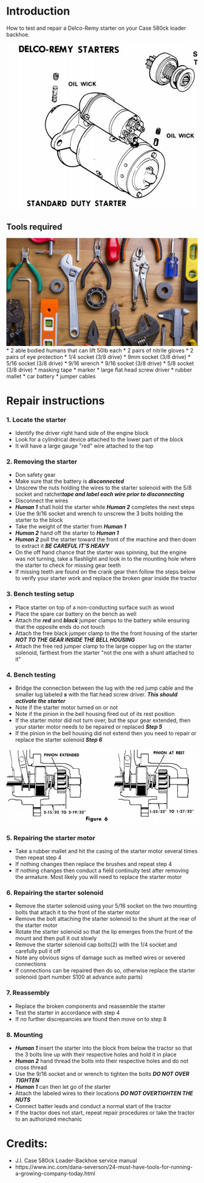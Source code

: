 <h1>Introduction</h1>

<p>How to test and repair a Delco-Remy starter on your Case 580ck loader backhoe.</p>

<p><img src="/img/1.jpg" alt="Main photo" title="" /></p>

<h2>Tools required</h2>

<p><img src="/img/2.jpg" alt="Tools" title="" />
* 2 able bodied humans that can lift 50lb each
* 2 pairs of nitrile gloves
* 2 pairs of eye protection
* 1/4 socket (3/8 drive)
* 9mm socket (3/8 drive)
* 5/16 socket (3/8 drive)
* 9/16 wrench 
* 9/16 socket (3/8 drive)
* 5/8 socket (3/8 drive)
* masking tape
* marker
* large flat head screw driver
* rubber mallet
* car battery
* jumper cables</p>

<h1>Repair instructions</h1>

<h3>1. Locate the starter</h3>

<ul>
<li>Identify the driver right hand side of the engine block</li>
<li>Look for a cylindrical device attached to the lower part of the block </li>
<li>It will have a large gauge "red" wire attached to the top</li>
</ul>

<h3>2. Removing the starter</h3>

<ul>
<li>Don safety gear</li>
<li>Make sure that the battery is <strong><em>disconnected</em></strong></li>
<li>Unscrew the nuts holding the wires to the starter solenoid with the 5/8 socket and ratchet<strong><em>tape and label each wire prior to disconnecting</em></strong></li>
<li>Disconnect the wires</li>
<li><strong><em>Human 1</em></strong> shall hold the starter while <strong><em>Human 2</em></strong> completes the next steps</li>
<li>Use the 9/16 socket and wrench to unscrew the 3 bolts holding the starter to the block</li>
<li>Take the weight of the starter from <strong><em>Human 1</em></strong></li>
<li><strong><em>Human 2</em></strong> hand off the starter to <strong><em>Human 1</em></strong> </li>
<li><strong><em>Human 2</em></strong> pull the starter toward the front of the machine and then down to extract it <strong><em>BE CAREFUL IT'S HEAVY</em></strong></li>
<li>On the off hand chance that the starter was spinning, but the engine was not turning, take a flashlight and look in to the mounting hole where the starter to check for missing gear teeth </li>
<li>If missing teeth are found on the crank gear then follow the steps below to verify your starter work and replace the broken gear inside the tractor</li>
</ul>

<h3>3. Bench testing setup</h3>

<ul>
<li>Place starter on top of a non-conducting surface such as wood</li>
<li>Place the spare car battery on the bench as well</li>
<li>Attach the <strong><em>red</em></strong> and <strong><em>black</em></strong> jumper clamps to the battery while ensuring that the opposite ends do not touch</li>
<li>Attach the free black jumper clamp to the the front housing of the starter <strong><em>NOT TO THE GEAR INSIDE THE BELL HOUSING</em></strong></li>
<li>Attach the free red jumper clamp to the large copper lug on the starter solenoid, farthest from the starter "not the one with a shunt attached to it"</li>
</ul>

<h3>4. Bench testing</h3>

<ul>
<li>Bridge the connection between the lug with the red jump cable and the smaller lug labeled <strong><em>s</em></strong> with the flat head screw driver.  <strong><em>This should activate the starter</em></strong></li>
<li>Note if the starter motor turned on or not</li>
<li>Note if the pinion in the bell housing fired out of its rest position</li>
<li>If the starter motor did not turn over, but the spur gear extended, then your starter motor needs to be repaired or replaced <strong><em>Step 5</em></strong></li>
<li>If the pinion in the bell housing did not extend then you need to repair or replace the starter solenoid <strong><em>Step 6</em></strong></li>
</ul>

<p><img src="/img/3.jpg" alt="Pinion" title="" /></p>

<h3>5. Repairing the starter motor</h3>

<ul>
<li>Take a rubber mallet and hit the casing of the starter motor several times then repeat step 4</li>
<li>If nothing changes then replace the brushes and repeat step 4</li>
<li>If nothing changes then conduct a field continuity test after removing the armature.  Most likely you will need to replace the starter motor</li>
</ul>

<h3>6. Repairing the starter solenoid</h3>

<ul>
<li>Remove the starter solenoid using your 5/16 socket on the two mounting bolts that attach it to the front of the starter motor</li>
<li>Remove the bolt attaching the starter solenoid to the shunt at the rear of the starter motor</li>
<li>Rotate the starter solenoid so that the lip emerges from the front of the mount and then pull it out slowly</li>
<li>Remove the starter solenoid cap bolts(2) with the 1/4 socket and carefully pull it off</li>
<li>Note any obvious signs of damage such as melted wires or severed connections</li>
<li>If connections can be repaired then do so, otherwise replace the starter solenoid (part number S100 at advance auto parts)</li>
</ul>

<h3>7. Reassembly</h3>

<ul>
<li>Replace the broken components and reassemble the starter</li>
<li>Test the starter in accordance with step 4</li>
<li>If no further discrepancies are found then move on to step 8</li>
</ul>

<h3>8. Mounting</h3>

<ul>
<li><strong><em>Human 1</em></strong> insert the starter into the block from below the tractor so that the 3 bolts line up with their respective holes and hold it in place</li>
<li><strong><em>Human 2</em></strong> hand thread the bolts into their respective holes and do not cross thread</li>
<li>Use the 9/16 socket and or wrench to tighten the bolts <strong><em>DO NOT OVER TIGHTEN</em></strong></li>
<li><strong><em>Human 1</em></strong> can then let go of the starter</li>
<li>Attach the labeled wires to their locations <strong><em>DO NOT OVERTIGHTEN THE NUTS</em></strong></li>
<li>Connect batter leads and conduct a normal start of the tractor </li>
<li>If the tractor does not start, repeat repair procedures or take the tractor to an authorized mechanic</li>
</ul>

<h1>Credits:</h1>

<ul>
<li>J.I. Case 580ck Loader-Backhoe service manual</li>
<li>https://www.inc.com/dana-severson/24-must-have-tools-for-running-a-growing-company-today.html</li>
</ul>

